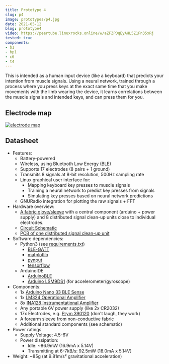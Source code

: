 ```yaml
---
title: Prototype 4
slug: p4
image: prototypes/p4.jpg
date: 2021-05-12
blog: prototype4
video: https://peertube.linuxrocks.online/w/aZFZPDqEyAHL5Z1Fn35xRj
tested: true
components:
- b1
- bp1
- c6
- t4
---
```


This is intended as a human input device (like a keyboard) that predicts your
intention from muscle signals. Using a neural network, trained through a
process where you press keys at the exact same time that you make movements
with the limb wearing the device, it learns correlations between the muscle
signals and intended keys, and can press them for you.

## Electrode map

[![electrode map](/img/blog/2021-05-12_electrode_map.jpg)](/img/blog/2021-05-12_electrode_map.jpg)

## Datasheet

- Features:
    - Battery-powered
    - Wireless, using Bluetooth Low Energy (BLE)
    - Supports 17 electrodes (8 pairs + 1 ground)
    - Transmits 8 signals at 8-bit resolution, 500Hz sampling rate
    - Linux graphical user interface for:
        - Mapping keyboard key presses to muscle signals
        - Training a neural network to predict key presses from signals
        - Simulating key presses based on neural network predictions
    - GNURadio integration for plotting the raw signals + FFT
- Hardware overview:
    - [A fabric glove/sleeve](/t4) with a central component (arduino + power
      supply) and 8 distributed signal clean-up units close to individual
      electrodes.
    - [Circuit Schematic](/c6)
    - [PCB of one distributed signal clean-up unit](/b1)
- Software dependencies:
    - Python3 (see [requirements.txt](https://codeberg.org/psylink/psylink/src/branch/master/python/requirements.txt))
        - [BLE-GATT](https://pypi.org/project/BLE-GATT/)
        - [matplotlib](https://matplotlib.org/)
        - [pynput](https://pypi.org/project/pynput/)
        - [tensorflow](https://www.tensorflow.org/)
    - ArduinoIDE
        - [ArduinoBLE](https://www.arduino.cc/en/Reference/ArduinoBLE)
        - [Arduino LSM9DS1](https://www.arduino.cc/en/Reference/ArduinoLSM9DS1) (for accelerometer/gyroscope)
- Components:
    - 1x [Arduino Nano 33 BLE Sense](https://store.arduino.cc/arduino-nano-33-ble-sense)
    - 1x [LM324 Operational Amplifier](https://www.ti.com/product/LM324)
    - 8x [INA128 Instrumentational Amplifier](https://www.ti.com/product/INA128)
    - Any portable 6V power supply (like 2x CR2032)
    - 17x Electrodes, e.g. [Prym 390120](https://www.prym.com/en/non-sew-refill-for-390120-smooth-cap-10mm-silver-coloured-390104) (don't laugh, they work)
    - A forearm sleeve from non-conductive fabric
    - Additional standard components (see schematic)
- Power ratings
    - Supply Voltage: 4.5-6V
    - Power dissipation:
        - Idle: ~86.9mW (16.9mA x 5.14V)
        - Transmitting at 6-7kB/s: 92.5mW (18.0mA x 5.14V)
- Weight: ~85g (at 9.81m/s² gravitational acceleration)
